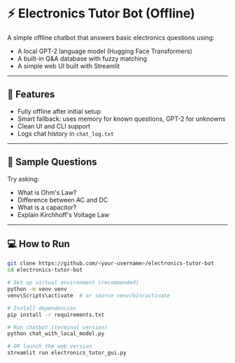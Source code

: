 # ⚡ Electronics Tutor Bot (Offline)

A simple offline chatbot that answers basic electronics questions using:
- A local GPT-2 language model (Hugging Face Transformers)
- A built-in Q&A database with fuzzy matching
- A simple web UI built with Streamlit

---

## 🚀 Features

- Fully offline after initial setup
- Smart fallback: uses memory for known questions, GPT-2 for unknowns
- Clean UI and CLI support
- Logs chat history in `chat_log.txt`

---

## 🧠 Sample Questions

Try asking:

- What is Ohm's Law?
- Difference between AC and DC
- What is a capacitor?
- Explain Kirchhoff's Voltage Law

---

## 💻 How to Run

```bash
git clone https://github.com/<your-username>/electronics-tutor-bot
cd electronics-tutor-bot

# Set up virtual environment (recommended)
python -m venv venv
venv\Scripts\activate  # or source venv/bin/activate

# Install dependencies
pip install -r requirements.txt

# Run chatbot (terminal version)
python chat_with_local_model.py

# OR launch the web version
streamlit run electronics_tutor_gui.py
